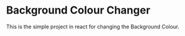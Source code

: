 # Background Colour Changer

This is the simple project in react for changing the Background Colour.
